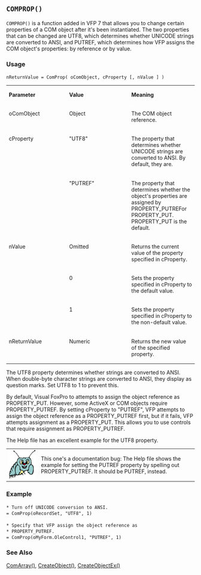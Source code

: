 ## `COMPROP()`

`COMPROP()` is a function added in VFP 7 that allows you to change certain properties of a COM object after it's been instantiated. The two properties that can be changed are UTF8, which determines whether UNICODE strings are converted to ANSI, and PUTREF, which determines how VFP assigns the COM object's properties: by reference or by value.

### Usage

```foxpro
nReturnValue = ComProp( oComObject, cProperty [, nValue ] )
```
<table>
<tr>
  <td width="32%" valign="top">
  <p><b>Parameter</b></p>
  </td>
  <td width="23%" valign="top">
  <p><b>Value</b></p>
  </td>
  <td width="45%" valign="top">
  <p><b>Meaning</b></p>
  </td>
 </tr>
<tr>
  <td width="32%" valign="top">
  <p>oComObject</p>
  </td>
  <td width="23%" valign="top">
  <p>Object</p>
  </td>
  <td width="45%" valign="top">
  <p>The COM object reference.</p>
  </td>
 </tr>
<tr>
  <td width="32%" rowspan="2" valign="top">
  <p>cProperty</p>
  </td>
  <td width="23%" valign="top">
  <p>&quot;UTF8&quot;</p>
  </td>
  <td width="45%" valign="top">
  <p>The property that determines whether UNICODE strings are converted to ANSI. By default, they are. </p>
  </td>
 </tr>
<tr>
  <td width="33%" valign="top">
  <p>&quot;PUTREF&quot;</p>
  </td>
  <td width="67%" valign="top">
  <p>The property that determines whether the object's properties are assigned by PROPERTY_PUTREFor PROPERTY_PUT. PROPERTY_PUT is the default.</p>
  </td>
 </tr>
<tr>
  <td width="32%" rowspan="3" valign="top">
  <p>nValue</p>
  </td>
  <td width="23%" valign="top">
  <p>Omitted</p>
  </td>
  <td width="45%" valign="top">
  <p>Returns the current value of the property specified in cProperty.</p>
  </td>
 </tr>
<tr>
  <td width="33%" valign="top">
  <p>0</p>
  </td>
  <td width="67%" valign="top">
  <p>Sets the property specified in cProperty to the default value.</p>
  </td>
 </tr>
<tr>
  <td width="33%" valign="top">
  <p>1</p>
  </td>
  <td width="67%" valign="top">
  <p>Sets the property <a name="OLE_LINK1">specified </a>in cProperty to the non-default value.</p>
  </td>
 </tr>
<tr>
  <td width="32%" valign="top">
  <p>nReturnValue</p>
  </td>
  <td width="23%" valign="top">
  <p>Numeric</p>
  </td>
  <td width="45%" valign="top">
  <p>Returns the new value of the specified property.</p>
  </td>
 </tr>
</table>

The UTF8 property determines whether strings are converted to ANSI. When double-byte character strings are converted to ANSI, they display as question marks. Set UTF8 to 1 to prevent this.

By default, Visual FoxPro to attempts to assign the object reference as PROPERTY_PUT. However, some ActiveX or COM objects require PROPERTY_PUTREF. By setting cProperty to "PUTREF", VFP attempts to assign the object reference as a PROPERTY_PUTREF first, but if it fails, VFP attempts assignment as a PROPERTY_PUT. This allows you to use controls that require assignment as PROPERTY_PUTREF.

The Help file has an excellent example for the UTF8 property.

<table>
<tr>
  <td width="17%" valign="top">
<img width="95" height="78" src="bug.gif">
  </td>
  <td width="83%">
  <p>This one's a documentation bug: The Help file shows the example for setting the PUTREF property by spelling out PROPERTY_PUTREF. It should be PUTREF, instead.</p>
  </td>
 </tr>
</table>

### Example

```foxpro
* Turn off UNICODE conversion to ANSI.
= ComProp(oRecordSet, "UTF8", 1)

* Specify that VFP assign the object reference as
* PROPERTY_PUTREF.
= ComProp(oMyForm.OleControl1, "PUTREF", 1)
```
### See Also

[ComArray()](s4g820.md), [CreateObject()](s4g347.md), [CreateObjectEx()](s4g807.md)